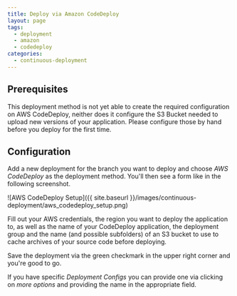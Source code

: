 ```yaml
---
title: Deploy via Amazon CodeDeploy
layout: page
tags:
  - deployment
  - amazon
  - codedeploy
categories:
  - continuous-deployment
---
```

## Prerequisites

This deployment method is not yet able to create the required configuration on AWS CodeDeploy, neither does it configure the S3 Bucket needed to upload new versions of your application. Please configure those by hand before you deploy for the first time.

## Configuration

Add a new deployment for the branch you want to deploy and choose _AWS CodeDeploy_ as the deployment method. You'll then see a form like in the following screenshot.

![AWS CodeDeploy Setup]({{ site.baseurl }}/images/continuous-deployment/aws_codedeploy_setup.png)

Fill out your AWS credentials, the region you want to deploy the application to, as well as the name of your CodeDeploy application, the deployment group and the name (and possible subfolders) of an S3 bucket to use to cache archives of your source code before deploying.

Save the deployment via the green checkmark in the upper right corner and you're good to go.

If you have specific _Deployment Configs_ you can provide one via clicking on _more options_ and providing the name in the appropriate field.
